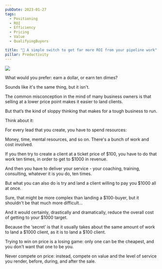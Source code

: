 ```yaml
---
pubDate: 2023-01-27
tags:
  - Positioning
  - ROI
  - Efficiency
  - Pricing
  - Value
  - QualifyingBuyers

title: "📄 A simple switch to get far more ROI from your pipeline work"
pillar: Productivity
---
```


![](Media/SalesFlowCoach.app_Getting-higher-returns-on-your-pipeline-work_MartinStellar.png)

What would you prefer: earn a dollar, or earn ten dimes?

Sounds like it's the same thing, but it isn't.

The common misconception in the mind of many business owners is that selling at a lower price point makes it easier to land clients.

But that’s the kind of sloppy thinking that makes for a tough business to run.

Think about it:

For every lead that you create, you have to spend resources:

Money, time, mental resources, and so on. There's a bunch of work and cost involved.

If you then try to create a client at a ticket price of $100, you have to do that work ten times, in order to get to $1000 in revenue.

And then you have to deliver your service - your coaching, training, consulting, whatever it is you do, ten times.

But what you can also do is try and land a client willing to pay you $1000 all at once.

Sure, that might be more complex than landing a $100-buyer, but it shouldn't be that much more difficult...

And it would certainly, drastically and dramatically, reduce the overall cost of getting to your $1000 target.

Because the ‘secret’ is that it usually takes about the same amount of work to land a $1000 client, as it is to land a $100 client.

Trying to win on price is a losing game: only one can be the cheapest, and you don't want that one to be you.

Never compete on price: instead, compete on value and the level of service you render, before, during, and after the sale.
